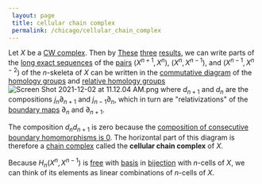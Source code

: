 ```yaml
---
 layout: page
 title: cellular chain complex
 permalink: /chicago/cellular_chain_complex
---
```

Let $X$ be a [CW complex](https://defsmath.github.io/DefsMath/bijective). Then by [These](https://defsmath.github.io/DefsMath/CW_complex) [three](https://defsmath.github.io/DefsMath/relative_homology_of_n-skeletons_of_CW_complexes) [results](https://defsmath.github.io/DefsMath/kth_homology_group_of_n-skeleton_is_zero_when_k_>_n), we can write parts of the [long exact sequences](https://defsmath.github.io/DefsMath/inclusion_of_n-skeleton_in_CW_complex_induces_isomorphism_between_kth_homology_groups_for_k_<_n) of the [pairs](https://defsmath.github.io/DefsMath/long_exact_sequence_of_a_pair) $(X^{n+1}, X^n)$, $(X^n, X^{n-1})$, and $(X^{n-1}, X^{n-2})$ of the $n$-skeleta of $X$ can be written in the [commutative diagram](https://defsmath.github.io/DefsMath/exact_sequence_on_reduced_homology_of_space_and_retractable_subspace) of the [homology groups](https://defsmath.github.io/DefsMath/commutative_diagram) and [relative homology groups](https://defsmath.github.io/DefsMath/homology_group) ![Screen Shot 2021-12-02 at 11.12.04 AM.png](https://defsmath.github.io/DefsMath/relative_homology_groups) where $d_{n+1}$ and $d_n$ are the compositions $j_n\partial_{n+1}$ and $j_{n-1}\partial_n$, which in turn are "relativizations" of the [boundary maps](https://defsmath.github.io/DefsMath/boundary_homomorphism) $\partial_n$ and $\partial_{n+1}$. 

The composition $d_nd_{n+1}$ is zero because the [composition of consecutive boundary homomorphisms is 0](https://defsmath.github.io/DefsMath/composition_of_consecutive_boundary_homomorphisms_is_0). The horizontal part of this diagram is therefore a [chain complex](https://defsmath.github.io/DefsMath/chain_complex) called the **cellular chain complex** of $X$. 

Because $H_n(X^n, X^{n-1})$ is [free](https://defsmath.github.io/DefsMath/free_group) with [basis](https://defsmath.github.io/DefsMath/basis_for_abelian_group) in [bijection](https://defsmath.github.io/DefsMath/bijective) with $n$-cells of $X$, we can think of its elements as linear combinations of $n$-cells of $X$. 